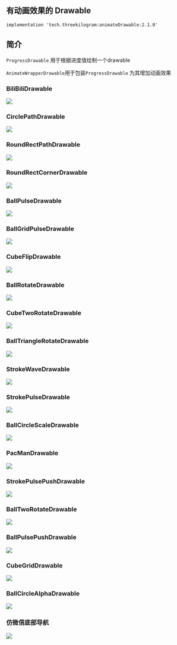 
## 有动画效果的 Drawable

```
implementation 'tech.threekilogram:animateDrawable:2.1.0'
```

## 简介

`ProgressDrawable` 用于根据进度值绘制一个drawable

`AnimateWrapperDrawable`用于包装`ProgressDrawable` 为其增加动画效果

### BiliBiliDrawable

![](img/pic00.gif)



### CirclePathDrawable

![](img/pic01.gif)



### RoundRectPathDrawable

![](img/pic02.gif)



### RoundRectCornerDrawable

![](img/pic03.gif)



### BallPulseDrawable

![](img/pic04.gif)



### BallGridPulseDrawable

![](img/pic05.gif)



### CubeFlipDrawable

![](img/pic06.gif)



### BallRotateDrawable

![](img/pic07.gif)



### CubeTwoRotateDrawable

![](img/pic08.gif)



### BallTriangleRotateDrawable

![](img/pic09.gif)



### StrokeWaveDrawable

![](img/pic10.gif)



### StrokePulseDrawable

![](img/pic11.gif)



### BallCircleScaleDrawable

![](img/pic12.gif)



### PacManDrawable

![](img/pic13.gif)



### StrokePulsePushDrawable

![](img/pic14.gif)



### BallTwoRotateDrawable

![](img/pic15.gif)



### BallPulsePushDrawable

![](img/pic16.gif)



### CubeGridDrawable

![](img/pic17.gif)



### BallCircleAlphaDrawable

![](img/pic18.gif)



### 仿微信底部导航

![](img/pic19.gif)

